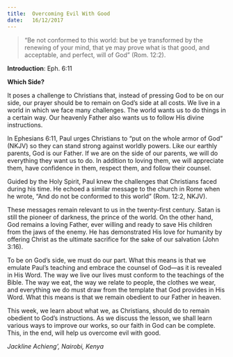 ```yaml
---
title:  Overcoming Evil With Good
date:   16/12/2017
---
```


> <p></p>
> “Be not conformed to this world: but be ye transformed by the renewing of your mind, that ye may prove what is that good, and acceptable, and perfect, will of God” (Rom. 12:2).

**Introduction**: Eph. 6:11

**Which Side?**

It poses a challenge to Christians that, instead of pressing God to be on our side, our prayer should be to remain on God’s side at all costs. We live in a world in which we face many challenges. The world wants us to do things in a certain way. Our heavenly Father also wants us to follow His divine instructions.

In Ephesians 6:11, Paul urges Christians to “put on the whole armor of God” (NKJV) so they can stand strong against worldly powers. Like our earthly parents, God is our Father. If we are on the side of our parents, we will do everything they want us to do. In addition to loving them, we will appreciate them, have confidence in them, respect them, and follow their counsel.

Guided by the Holy Spirit, Paul knew the challenges that Christians faced during his time. He echoed a similar message to the church in Rome when he wrote, “And do not be conformed to this world” (Rom. 12:2, NKJV).

These messages remain relevant to us in the twenty-first century. Satan is still the pioneer of darkness, the prince of the world. On the other hand, God remains a loving Father, ever willing and ready to save His children from the jaws of the enemy. He has demonstrated His love for humanity by offering Christ as the ultimate sacrifice for the sake of our salvation (John 3:16).

To be on God’s side, we must do our part. What this means is that we emulate Paul’s teaching and embrace the counsel of God—as it is revealed in His Word. The way we live our lives must conform to the teachings of the Bible. The way we eat, the way we relate to people, the clothes we wear, and everything we do must draw from the template that God provides in His Word. What this means is that we remain obedient to our Father in heaven.

This week, we learn about what we, as Christians, should do to remain obedient to God’s instructions. As we discuss the lesson, we shall learn various ways to improve our works, so our faith in God can be complete. This, in the end, will help us overcome evil with good.

_Jackline Achieng’, Nairobi, Kenya_